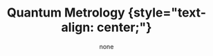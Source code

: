 ---
title: '#### Quantum Metrology {style="text-align: center;"}'
date: none
type: landing
tags:
  - metro
# Your landing page sections - add as many different content blocks as you like

sections:
  - block: markdown
    id: metro-1
    content:
      title: '## Quantum Metrology'
      subtitle: 
      text: Add any **markdown** formatted content here - text, images, videos, galleries - and even HTML code!
    design:
      columns: 2
      
  - block: markdown
    id: metro-2
    content:
      title: Section 2
      subtitle: A subtitle
      text: Add your Section 2 content here...
    design:
      columns: 1
---